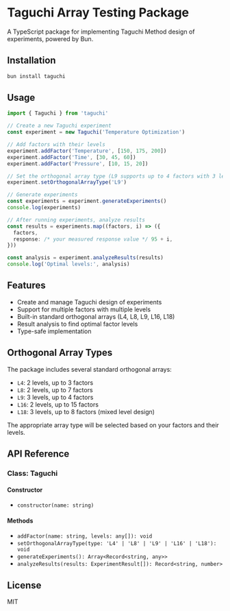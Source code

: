 # Taguchi Array Testing Package

A TypeScript package for implementing Taguchi Method design of experiments, powered by Bun.

## Installation

```bash
bun install taguchi
```

## Usage

```typescript
import { Taguchi } from 'taguchi'

// Create a new Taguchi experiment
const experiment = new Taguchi('Temperature Optimization')

// Add factors with their levels
experiment.addFactor('Temperature', [150, 175, 200])
experiment.addFactor('Time', [30, 45, 60])
experiment.addFactor('Pressure', [10, 15, 20])

// Set the orthogonal array type (L9 supports up to 4 factors with 3 levels each)
experiment.setOrthogonalArrayType('L9')

// Generate experiments
const experiments = experiment.generateExperiments()
console.log(experiments)

// After running experiments, analyze results
const results = experiments.map((factors, i) => ({
  factors,
  response: /* your measured response value */ 95 + i,
}))

const analysis = experiment.analyzeResults(results)
console.log('Optimal levels:', analysis)
```

## Features

- Create and manage Taguchi design of experiments
- Support for multiple factors with multiple levels
- Built-in standard orthogonal arrays (L4, L8, L9, L16, L18)
- Result analysis to find optimal factor levels
- Type-safe implementation

## Orthogonal Array Types

The package includes several standard orthogonal arrays:

- `L4`: 2 levels, up to 3 factors
- `L8`: 2 levels, up to 7 factors
- `L9`: 3 levels, up to 4 factors
- `L16`: 2 levels, up to 15 factors
- `L18`: 3 levels, up to 8 factors (mixed level design)

The appropriate array type will be selected based on your factors and their levels.

## API Reference

### Class: Taguchi

#### Constructor

- `constructor(name: string)`

#### Methods

- `addFactor(name: string, levels: any[]): void`
- `setOrthogonalArrayType(type: 'L4' | 'L8' | 'L9' | 'L16' | 'L18'): void`
- `generateExperiments(): Array<Record<string, any>>`
- `analyzeResults(results: ExperimentResult[]): Record<string, number>`

## License

MIT

